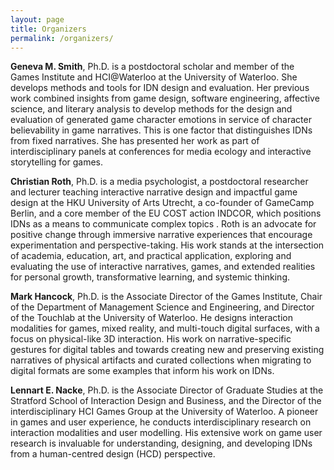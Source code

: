 ```yaml
---
layout: page
title: Organizers
permalink: /organizers/
---
```


**Geneva M. Smith**, Ph.D. is a postdoctoral scholar and member of the Games Institute and HCI@Waterloo at the University of Waterloo. She develops methods and tools for IDN design and evaluation. Her previous work combined insights from game design, software engineering, affective science, and literary analysis to develop methods for the design and evaluation of generated game character emotions in service of character believability in game narratives. This is one factor that distinguishes IDNs from fixed narratives. She has presented her work as part of
interdisciplinary panels at conferences for media ecology and interactive storytelling for games.

<!--
**Lissa Holloway-Attaway**, Ph.D. is an Associate Professor in Media Arts, Aesthetics, and Narration and a member of the Games, Arts, Media, Experience (GAME) Research Group at the University of Skövde, a co-chair of the “New Media, Digital Cultures and Social Imaginaries in Feminist Posthumanities” research strand at the GEXcel International Collegium for Advanced Transdisciplinary Gender Studies, an executive board member of ARDIN, and a core member of the EU COST action INDCOR, which positions IDNs as a means to communicate complex topics . She conducts interdisciplinary research on a range of digital media and its varied expressive forms and genres. Her interest in emergent media developments and new forms of digital expression and narrative strategies—from social media, to gaming technologies, experimental literature, mixed media performance, and virtual and augmented reality—drives her work.
-->

**Christian Roth**, Ph.D. is a media psychologist, a postdoctoral researcher and lecturer teaching interactive narrative design and impactful game design at the HKU University of Arts Utrecht, a co-founder of GameCamp Berlin, and a core member of the EU COST action INDCOR, which positions IDNs as a means to communicate complex topics . Roth is an advocate for positive change through immersive narrative experiences that encourage experimentation and perspective-taking. His work stands at the intersection of academia, education, art, and practical application, exploring and evaluating the use of interactive narratives, games, and extended realities for personal growth, transformative learning, and systemic thinking.

**Mark Hancock**, Ph.D. is the Associate Director of the Games Institute, Chair of the Department of Management Science and Engineering, and Director of the Touchlab at the University of Waterloo. He designs interaction modalities for games, mixed reality, and multi-touch digital surfaces, with a focus on physical-like 3D interaction. His work on narrative-specific gestures for digital tables  and towards creating new and preserving existing narratives of physical artifacts and curated collections when migrating to digital formats  are some examples that inform his work on IDNs.

**Lennart E. Nacke**, Ph.D. is the Associate Director of Graduate Studies at the Stratford School of Interaction Design and Business, and the Director of the interdisciplinary HCI Games Group at the University of Waterloo. A pioneer in games and user experience, he conducts interdisciplinary research on interaction modalities and user modelling. His extensive work on game user research is invaluable for understanding, designing, and developing IDNs from a human-centred design (HCD) perspective.
